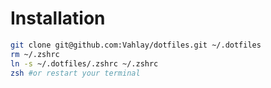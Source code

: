 # Installation

```sh
git clone git@github.com:Vahlay/dotfiles.git ~/.dotfiles
rm ~/.zshrc
ln -s ~/.dotfiles/.zshrc ~/.zshrc
zsh #or restart your terminal
```
